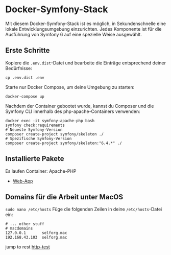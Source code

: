# Docker-Symfony-Stack

Mit diesem Docker-Symfony-Stack ist es möglich, in Sekundenschnelle eine lokale Entwicklungsumgebung einzurichten. Jedes Komponente ist für die Ausführung von Symfony 6 auf eine spezielle Weise ausgewählt.

## Erste Schritte
Kopiere die `.env.dist`-Datei und bearbeite die Einträge entsprechend deiner Bedürfnisse:
```
cp .env.dist .env
```

Starte nur Docker Compose, um deine Umgebung zu starten:
```
docker-compose up
```

Nachdem der Container gebootet wurde, kannst du Composer und die Symfony CLI innerhalb des php-apache-Containers verwenden:
```
docker exec -it symfony-apache-php bash
symfony check:requirements
# Neueste Symfony-Version
composer create-project symfony/skeleton ./
# Spezifische Symfony-Version
composer create-project symfony/skeleton:"6.4.*" ./
```

## Installierte Pakete
Es laufen Container: Apache-PHP
- [Web-App](http://localhost)

## Domains für die Arbeit unter MacOS
`sudo nano /etc/hosts`
Füge die folgenden Zeilen in deine `/etc/hosts`-Datei ein:
```
# ... other stuff
# macdomains
127.0.0.1       selforg.mac
192.168.43.103  selforg.mac
```

jump to rest [http-test](./app/http/selforg.http)